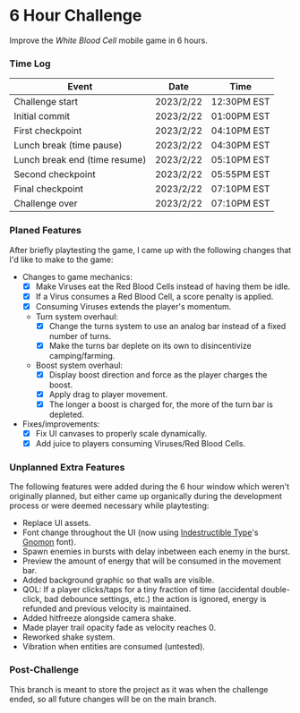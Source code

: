 # 6 Hour Challenge

Improve the *White Blood Cell* mobile game in 6 hours.

### Time Log

| Event                         | Date      | Time          |
|-------------------------------|-----------|---------------|
|Challenge start                | 2023/2/22 | 12:30PM EST   |
|Initial commit                 | 2023/2/22 | 01:00PM EST   |
|First checkpoint               | 2023/2/22 | 04:10PM EST   |
|Lunch break (time pause)       | 2023/2/22 | 04:30PM EST   |
|Lunch break end (time resume)  | 2023/2/22 | 05:10PM EST   |
|Second checkpoint              | 2023/2/22 | 05:55PM EST   |
|Final checkpoint               | 2023/2/22 | 07:10PM EST   |
|Challenge over                 | 2023/2/22 | 07:10PM EST   |

### Planed Features

After briefly playtesting the game, I came up with the following changes that I'd like to make to the game:

- Changes to game mechanics:
    - [x] Make Viruses eat the Red Blood Cells instead of having them be idle.
    - [x] If a Virus consumes a Red Blood Cell, a score penalty is applied.
    - [x] Consuming Viruses extends the player's momentum.
    - Turn system overhaul:
        - [x] Change the turns system to use an analog bar instead of a fixed number of turns.
        - [x] Make the turns bar deplete on its own to disincentivize camping/farming.
    - Boost system overhaul:
        - [x] Display boost direction and force as the player charges the boost.
        - [x] Apply drag to player movement.
        - [x] The longer a boost is charged for, the more of the turn bar is depleted.
- Fixes/improvements:
    - [x] Fix UI canvases to properly scale dynamically.
    - [x] Add juice to players consuming Viruses/Red Blood Cells.
    
### Unplanned Extra Features

The following features were added during the 6 hour window which weren't originally planned, but either came up organically during the development process or were deemed necessary while playtesting:

- Replace UI assets.
- Font change throughout the UI (now using [Indestructible Type](https://indestructibletype.com/)'s [Gnomon](https://indestructibletype.com/Gnomon.html) font).
- Spawn enemies in bursts with delay inbetween each enemy in the burst.
- Preview the amount of energy that will be consumed in the movement bar.
- Added background graphic so that walls are visible.
- QOL: If a player clicks/taps for a tiny fraction of time (accidental double-click, bad debounce settings, etc.) the action is ignored, energy is refunded and previous velocity is maintained.
- Added hitfreeze alongside camera shake.
- Made player trail opacity fade as velocity reaches 0.
- Reworked shake system.
- Vibration when entities are consumed (untested).

### Post-Challenge

This branch is meant to store the project as it was when the challenge ended, so all future changes will be on the main branch.